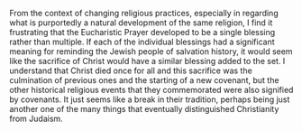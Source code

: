 From the context of changing religious practices, especially in regarding what
is purportedly a natural development of the same religion, I find it frustrating
that the Eucharistic Prayer developed to be a single blessing rather than
multiple. If each of the individual blessings had a significant meaning for
reminding the Jewish people of salvation history, it would seem like the
sacrifice of Christ would have a similar blessing added to the set. I understand
that Christ died once for all and this sacrifice was the culmination of previous
ones and the starting of a new covenant, but the other historical religious
events that they commemorated were also signified by covenants. It just seems
like a break in their tradition, perhaps being just another one of the many
things that eventually distinguished Christianity from Judaism.
